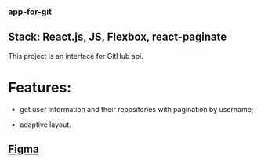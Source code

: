 ### app-for-git

## Stack: React.js, JS, Flexbox, react-paginate

This project is an interface for GitHub api.

# Features:

- get user information and their repositories with pagination by username;

- adaptive layout.

## <a href="https://www.figma.com/file/nPPYeW9okkBbIfxafG8XJP/Startup-Summer-2022-Task?node-id=288%3A20&t=SJTtdNJ0yKwNPYbh-0">Figma</a>
